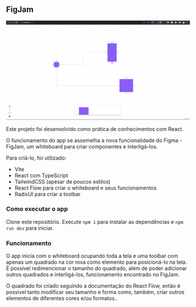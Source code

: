 ## FigJam

![Clique para ver](https://raw.githubusercontent.com/dihnauer/ui-figma-jam/master/src/assets/captura.png)

Este projeto foi desenvolvido como prática de conhecimentos com React.

O funcionamento do app se assemelha a nova funcionalidade do Figma - FigJam, um whiteboard para criar componentes e interligá-los.

Para criá-lo, foi utilizado:
- Vite
- React com TypeScript
- TailwindCSS (apesar de poucos estilos)
- React Flow para criar o whiteboard e seus funcionamentos
- RadixUI para criar a toolbar

### Como executar o app

Clone este repositório. Execute ``npm i`` para instalar as dependências e ``npm run dev`` para iniciar.

### Funcionamento

O app inicia com o whiteboard ocupando toda a tela e uma toolbar com apenas um quadrado na cor roxa como elemento para posicioná-lo na tela. É possível redimencionar o tamanho do quadrado, além de poder adicionar outros quadrados e interligá-los, funcionamento encontrado no FigJam.

O quadrado foi criado seguindo a documentação do React Flow, então é possível tanto modificar seu tamanho e forma como, também, criar outros elementos de diferentes cores e/ou formatos..
